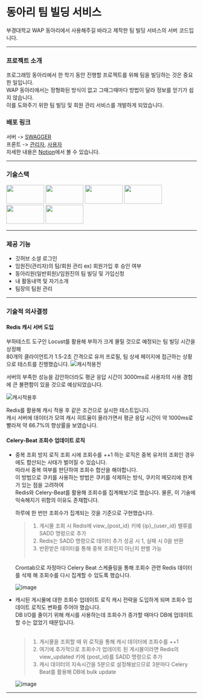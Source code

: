 # 동아리 팀 빌딩 서비스

부경대학교 WAP 동아리에서 사용해주길 바라고 제작한 팀 빌딩 서비스의 서버 코드입니다.

---
### 프로젝트 소개

프로그래밍 동아리에서 한 학기 동안 진행할 프로젝트를 위해 팀을 빌딩하는 것은 중요한 일입니다. <br>
WAP 동아리에서는 정형화된 방식이 없고 그때그때마다 방법이 달라 정보를 얻기가 쉽지 않습니다. <br>
이를 도와주기 위한 팀 빌딩 및 회원 관리 서비스를 개발하게 되었습니다.

### 배포 링크

서버 -> [SWAGGER](https://api.whatmeow.shop/swagger) <br>
프론트 -> [관리자](https://admin.whatmeow.shop), [사용자](https://test.whatmeow.shop) <br>
자세한 내용은 [Notion](https://taewon-note.notion.site/W-A-P-ec03ad1ba4e64dbf8c127e5dfce7c564?pvs=4)에서 볼 수 있습니다.

---
### 기술스택
<div align=left> 
  <img src="https://img.shields.io/badge/django-009688?style=for-the-badge&logo=django&logoColor=white" width=100 height=50/>
  <img src="https://img.shields.io/badge/mysql-4479A1?style=for-the-badge&logo=mysql&logoColor=white" width=100 height=50/>
  <img src="https://img.shields.io/badge/celery-37814A?style=for-the-badge&logo=celery&logoColor=white" width=100 height=50/>
  <img src="https://img.shields.io/badge/awsEC2-FF9900?style=for-the-badge&logo=amazonec2&logoColor=white" width=100 height=50/>
  <img src="https://img.shields.io/badge/redis-FF4438?style=for-the-badge&logo=redis&logoColor=white" width=100 height=50/>
  <img src="https://img.shields.io/badge/nginx-009639?style=for-the-badge&logo=nginx&logoColor=white" width=100 height=50/>
</div>

---
### 제공 기능

- 깃허브 소셜 로그인
- 임원진(관리자)의 팀/회원 관리 ex) 회원가입 후 승인 여부
- 동아리원(일반회원)/임원진의 팀 빌딩 및 가입신청
- 내 활동내역 및 자기소개
- 팀장의 팀원 관리

---
### 기술적 의사결정

#### Redis 캐시 서버 도입

부하테스트 도구인 Locust를 활용해 부하가 크게 몰릴 것으로 예정되는 팀 빌딩 시간을 상정해 <br>
80개의 클라이언트가 1.5-2초 간격으로 유저 프로필, 팀 상세 페이지에 접근하는 상황으로 테스트를 진행했습니다.
![캐시적용전](https://github.com/user-attachments/assets/a58adbe6-f752-47cf-ae1a-ddcfb02762ba)

서버의 부족한 성능을 감안하더라도 평균 응답 시간이 3000ms로 사용자의 사용 경험에 큰 불편함이 있을 것으로 예상되었습니다.

![캐시적용후](https://github.com/user-attachments/assets/0212aff1-6fed-4ae6-82f8-85444db3bf94)

Redis를 활용해 캐시 적용 후 같은 조건으로 실시한 테스트입니다. <br>
캐시 서버에 데이터가 모여 캐시 히트율이 올라가면서 평균 응답 시간이 약 1000ms로 빨라져 약 66.7%의 향상률을 보였습니다.

#### Celery-Beat 조회수 업데이트 로직

- 중복 조회 방지 로직
   조회 시에 조회수를 ++1 하는 로직은 중복 유저의 조회인 경우에도 합산되는 사태가 벌어질 수 있습니다. <br>
   따라서 중복 여부를 판단하여 조회수 합산을 해야합니다. <br>
   이 방법으로 쿠키를 사용하는 방법은 쿠키를 삭제하는 방식, 쿠키의 메모리에 한계가 있는 점을 고려하여 <br>
   Redis와 Celery-Beat를 활용해 조회수를 집계해보기로 했습니다. 물론, 이 기술에 익숙해지기 위함의 이유도 존재합니다.

   하루에 한 번만 조회수가 집계되는 것을 기준으로 구현했습니다. <br>
   > 1. 게시물 조회 시 Redis에 view_{post_id} 키에 {ip}_{user_id} 밸류를 SADD 명령으로 추가 <br>
   > 2. Redis는 SADD 명령으로 데이터 추가 성공 시 1, 실패 시 0을 반환 <br>
   > 3. 반환받은 데이터를 통해 중복 조회인지 아닌지 판별 가능 <br> <br>

   Crontab으로 자정마다 Celery Beat 스케쥴링을 통해 조회수 관련 Redis 데이터를 삭제 해 조회수를 다시 집계할 수 있도록 했습니다.

  ![image](https://github.com/user-attachments/assets/7f7ba22f-5064-4f14-a7f5-18fa3170d1ae)

   
- 캐시된 게시물에 대한 조회수 업데이트 로직
   캐시 전략을 도입하게 되며 조회수 업데이트 로직도 변화를 주어야 했습니다. <br>
   DB I/O를 줄이기 위해 캐시를 사용하는데 조회수가 증가할 때마다 DB에 업데이트 할 수는 없었기 때문입니다. <br>
   <br>
   > 1. 게시물을 조회할 때 위 로직을 통해 캐시 데이터에 조회수를 ++1 <br>
   > 2. 여기에 추가적으로 조회수가 업데이트 된 게시물이라면 Redis의 view_updated 키에 {post_id}를 SADD 명령으로 추가 <br>
   > 3. 캐시 데이터의 지속시간을 5분으로 설정해놨으므로 3분마다 Celery Beat를 활용해 DB에 bulk update

   ![image](https://github.com/user-attachments/assets/6f4eb5d0-d2bf-4ad5-8ed0-77adc535a0ec)


---
